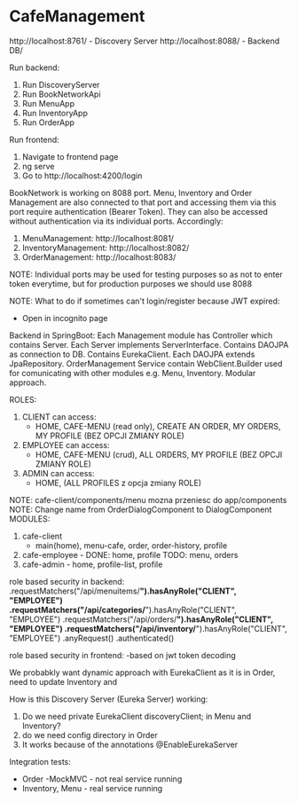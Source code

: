 # CafeManagement
http://localhost:8761/ - Discovery Server
http://localhost:8088/ - Backend DB/

Run backend:
1. Run DiscoveryServer
2. Run BookNetworkApi
3. Run MenuApp
3. Run InventoryApp
4. Run OrderApp

Run frontend:
1. Navigate to frontend page
2. ng serve
3. Go to http://localhost:4200/login

BookNetwork is working on 8088 port. Menu, Inventory and Order Management are also connected to that port and accessing them via this port require authentication (Bearer Token). They can also be accessed without authentication via its individual ports. Accordingly:

1. MenuManagement: http://localhost:8081/
2. InventoryManagement: http://localhost:8082/
3. OrderManagement: http://localhost:8083/

NOTE: Individual ports may be used for testing purposes so as not to enter token everytime, but for production purposes we should use 8088

NOTE: What to do if sometimes can't login/register because JWT expired:
- Open in incognito page

Backend in SpringBoot:
Each Management module has Controller which contains Server.
Each Server implements ServerInterface. Contains DAOJPA as connection to DB. Contains EurekaClient.
Each DAOJPA extends JpaRepository.
OrderManagement Service contain WebClient.Builder used for comunicating with other modules e.g. Menu, Inventory.
Modular approach.

ROLES:
1. CLIENT can access:
   - HOME, CAFE-MENU (read only), CREATE AN ORDER, MY ORDERS, MY PROFILE (BEZ OPCJI ZMIANY ROLE)
2. EMPLOYEE can access:
   - HOME, CAFE-MENU (crud), ALL ORDERS, MY PROFILE (BEZ OPCJI ZMIANY ROLE)
3. ADMIN can access:
   - HOME, (ALL PROFILES z opcja zmiany ROLE)

NOTE: cafe-client/components/menu mozna przeniesc do app/components
NOTE: Change name from OrderDialogComponent to DialogComponent
MODULES:
1. cafe-client
   - main(home), menu-cafe, order, order-history, profile
2. cafe-employee - DONE: home, profile TODO: menu, orders
3. cafe-admin - home, profile-list, profile

role based security in backend:
.requestMatchers("/api/menuitems/**").hasAnyRole("CLIENT", "EMPLOYEE")
.requestMatchers("/api/categories/**").hasAnyRole("CLIENT", "EMPLOYEE")
.requestMatchers("/api/orders/**").hasAnyRole("CLIENT", "EMPLOYEE")
.requestMatchers("/api/inventory/**").hasAnyRole("CLIENT", "EMPLOYEE")
.anyRequest()
.authenticated()

role based security in frontend:
-based on jwt token decoding

We probabkly want dynamic approach with EurekaClient as it is in Order, need to update Inventory and 

How is this Discovery Server (Eureka Server) working:
1. Do we need private EurekaClient discoveryClient; in Menu and Inventory?
2. do we need config directory in Order
3. It works because of the annotations @EnableEurekaServer

Integration tests:
- Order -MockMVC - not real service running
- Inventory, Menu - real service running